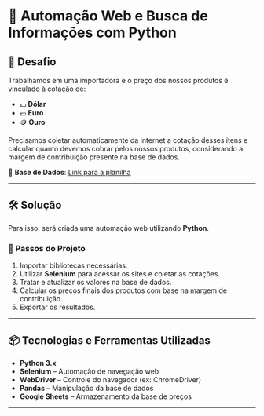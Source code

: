 # 🤖 Automação Web e Busca de Informações com Python  

## 🎯 Desafio  
Trabalhamos em uma importadora e o preço dos nossos produtos é vinculado à cotação de:  
- 💵 **Dólar**  
- 💶 **Euro**  
- 🪙 **Ouro**  

Precisamos coletar automaticamente da internet a cotação desses itens e calcular quanto devemos cobrar pelos nossos produtos, considerando a margem de contribuição presente na base de dados.  

📂 **Base de Dados**: [Link para a planilha](https://docs.google.com/spreadsheets/d/1cCorKAwXHl8JEcXI600LuUEXbz4BK8ct/edit?usp=drive_link&ouid=113649082447037952801&rtpof=true&sd=true)  

---

## 🛠️ Solução  
Para isso, será criada uma automação web utilizando **Python**.  

### 🔹 Passos do Projeto  
1. Importar bibliotecas necessárias.  
2. Utilizar **Selenium** para acessar os sites e coletar as cotações.  
3. Tratar e atualizar os valores na base de dados.  
4. Calcular os preços finais dos produtos com base na margem de contribuição.  
5. Exportar os resultados.  

---

## 📦 Tecnologias e Ferramentas Utilizadas  

- **Python 3.x**  
- **Selenium** – Automação de navegação web  
- **WebDriver** – Controle do navegador (ex: ChromeDriver)  
- **Pandas** – Manipulação da base de dados  
- **Google Sheets** – Armazenamento da base de preços  

---
